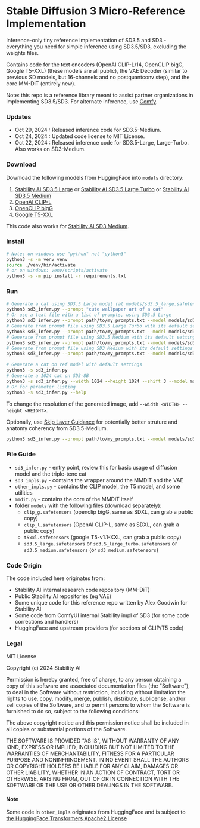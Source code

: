# Stable Diffusion 3 Micro-Reference Implementation

Inference-only tiny reference implementation of SD3.5 and SD3 - everything you need for simple inference using SD3.5/SD3, excluding the weights files.

Contains code for the text encoders (OpenAI CLIP-L/14, OpenCLIP bigG, Google T5-XXL) (these models are all public), the VAE Decoder (similar to previous SD models, but 16-channels and no postquantconv step), and the core MM-DiT (entirely new).

Note: this repo is a reference library meant to assist partner organizations in implementing SD3.5/SD3. For alternate inference, use [Comfy](https://github.com/comfyanonymous/ComfyUI).

### Updates

- Oct 29, 2024 : Released inference code for SD3.5-Medium.
- Oct 24, 2024 : Updated code license to MIT License.
- Oct 22, 2024 : Released inference code for SD3.5-Large, Large-Turbo. Also works on SD3-Medium.

### Download

Download the following models from HuggingFace into `models` directory:
1. [Stability AI SD3.5 Large](https://huggingface.co/stabilityai/stable-diffusion-3.5-large/blob/main/sd3.5_large.safetensors) or [Stability AI SD3.5 Large Turbo](https://huggingface.co/stabilityai/stable-diffusion-3.5-large-turbo/blob/main/sd3.5_large_turbo.safetensors) or [Stability AI SD3.5 Medium](https://huggingface.co/stabilityai/stable-diffusion-3.5-medium/blob/main/sd3.5_medium.safetensors)
2. [OpenAI CLIP-L](https://huggingface.co/stabilityai/stable-diffusion-3.5-large/blob/main/text_encoders/clip_l.safetensors)
3. [OpenCLIP bigG](https://huggingface.co/stabilityai/stable-diffusion-3.5-large/blob/main/text_encoders/clip_g.safetensors)
4. [Google T5-XXL](https://huggingface.co/stabilityai/stable-diffusion-3.5-large/blob/main/text_encoders/t5xxl_fp16.safetensors)

This code also works for [Stability AI SD3 Medium](https://huggingface.co/stabilityai/stable-diffusion-3-medium/blob/main/sd3_medium.safetensors).

### Install

```sh
# Note: on windows use "python" not "python3"
python3 -s -m venv venv
source ./venv/bin/activate
# or on windows: venv/scripts/activate
python3 -s -m pip install -r requirements.txt
```

### Run

```sh
# Generate a cat using SD3.5 Large model (at models/sd3.5_large.safetensors) with its default settings
python3 sd3_infer.py --prompt "cute wallpaper art of a cat"
# Or use a text file with a list of prompts, using SD3.5 Large
python3 sd3_infer.py --prompt path/to/my_prompts.txt --model models/sd3.5_large.safetensors
# Generate from prompt file using SD3.5 Large Turbo with its default settings
python3 sd3_infer.py --prompt path/to/my_prompts.txt --model models/sd3.5_large_turbo.safetensors
# Generate from prompt file using SD3.5 Medium with its default settings, at 2k resolution
python3 sd3_infer.py --prompt path/to/my_prompts.txt --model models/sd3.5_medium.safetensors --width 1920 --height 1080
# Generate from prompt file using SD3 Medium with its default settings
python3 sd3_infer.py --prompt path/to/my_prompts.txt --model models/sd3_medium.safetensors
```

```sh
# Generate a cat on ref model with default settings
python3 -s sd3_infer.py
# Generate a 1024 cat on SD3-8B
python3 -s sd3_infer.py --width 1024 --height 1024 --shift 3 --model models/sd3_medium.safetensors --prompt "cute wallpaper art of a cat"
# Or for parameter listing
python3 -s sd3_infer.py --help
```

To change the resolution of the generated image, add `--width <WIDTH> --height <HEIGHT>`.

Optionally, use [Skip Layer Guidance](https://github.com/comfyanonymous/ComfyUI/pull/5404) for potentially better struture and anatomy coherency from SD3.5-Medium.
```sh
python3 sd3_infer.py --prompt path/to/my_prompts.txt --model models/sd3.5_medium.safetensors --skip_layer_cfg True
```

### File Guide

- `sd3_infer.py` - entry point, review this for basic usage of diffusion model and the triple-tenc cat
- `sd3_impls.py` - contains the wrapper around the MMDiT and the VAE
- `other_impls.py` - contains the CLIP model, the T5 model, and some utilities
- `mmdit.py` - contains the core of the MMDiT itself
- folder `models` with the following files (download separately):
    - `clip_g.safetensors` (openclip bigG, same as SDXL, can grab a public copy)
    - `clip_l.safetensors` (OpenAI CLIP-L, same as SDXL, can grab a public copy)
    - `t5xxl.safetensors` (google T5-v1.1-XXL, can grab a public copy)
    - `sd3.5_large.safetensors` or `sd3.5_large_turbo.safetensors` or `sd3.5_medium.safetensors` (or `sd3_medium.safetensors`)

### Code Origin

The code included here originates from:
- Stability AI internal research code repository (MM-DiT)
- Public Stability AI repositories (eg VAE)
- Some unique code for this reference repo written by Alex Goodwin for Stability AI
- Some code from ComfyUI internal Stability impl of SD3 (for some code corrections and handlers)
- HuggingFace and upstream providers (for sections of CLIP/T5 code)

### Legal

MIT License

Copyright (c) 2024 Stability AI

Permission is hereby granted, free of charge, to any person obtaining a copy
of this software and associated documentation files (the "Software"), to deal
in the Software without restriction, including without limitation the rights
to use, copy, modify, merge, publish, distribute, sublicense, and/or sell
copies of the Software, and to permit persons to whom the Software is
furnished to do so, subject to the following conditions:

The above copyright notice and this permission notice shall be included in all
copies or substantial portions of the Software.

THE SOFTWARE IS PROVIDED "AS IS", WITHOUT WARRANTY OF ANY KIND, EXPRESS OR
IMPLIED, INCLUDING BUT NOT LIMITED TO THE WARRANTIES OF MERCHANTABILITY,
FITNESS FOR A PARTICULAR PURPOSE AND NONINFRINGEMENT. IN NO EVENT SHALL THE
AUTHORS OR COPYRIGHT HOLDERS BE LIABLE FOR ANY CLAIM, DAMAGES OR OTHER
LIABILITY, WHETHER IN AN ACTION OF CONTRACT, TORT OR OTHERWISE, ARISING FROM,
OUT OF OR IN CONNECTION WITH THE SOFTWARE OR THE USE OR OTHER DEALINGS IN THE
SOFTWARE.

#### Note

Some code in `other_impls` originates from HuggingFace and is subject to [the HuggingFace Transformers Apache2 License](https://github.com/huggingface/transformers/blob/main/LICENSE)
